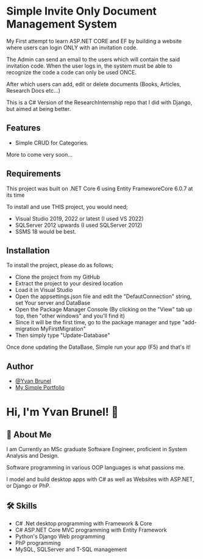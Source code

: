 
# Simple Invite Only Document Management System

My First attempt to learn ASP.NET CORE and EF by building a website where users can login ONLY with an invitation code. 

The Admin can send an email to the users which will contain the said invitation code. When the user logs in, the system must be able to recognize the code a code can only be used ONCE.

After which users can add, edit or delete documents (Books, Articles, Research Docs etc...)

This is a C# Version of the ResearchInternship repo that I did with Django, but aimed at being better.

## Features

- Simple CRUD for Categories.

More to come very soon...
## Requirements

This project was built on .NET Core 6 using Entity FrameworeCore 6.0.7 at its time

To install and use THIS project, you would need;
- Visual Studio 2019, 2022 or latest (I used VS 2022)
- SQLServer 2012 upwards (I used SQLServer 2012)
- SSMS 18 would be best.
## Installation

To install the project, please do as follows;
- Clone the project from my GitHub
- Extract the project to your desired location
- Load it in Visual Studio
- Open the appsettings.json file and edit the "DefautConnection" string, set Your server and DataBase
- Open the Package Manager Console (By clicking on the "View" tab up top, then "other windows" and you'll find it)
- Since it will be the first time, go to the package manager and type "add-migration MyFirstMigration" 
- Then simply type "Update-Database"

Once done updating the DataBase, Simple run your app (F5) and that's it!



## Author

- [@Yvan Brunel](https://github.com/YBTopaz8)
- [My Simple Portfolio](https://flowcv.me/ybtopaz)


# Hi, I'm Yvan Brunel! 👋


## 🚀 About Me

I am Currently an MSc graduate Software Engineer, proficient in System Analysis and Design. 

Software programming in various OOP languages is what passions me.

I model and build desktop apps with C# as well as Websites with ASP.NET, or Django or PhP.

## 🛠 Skills
- C# .Net desktop programming with Framework & Core
- C# ASP.NET Core MVC programming with Entity Framework 
- Python's Django Web programming
- PhP programming
- MySQL, SQLServer and T-SQL management 